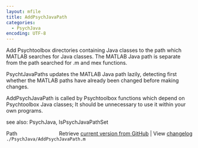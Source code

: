 ```yaml
---
layout: mfile
title: AddPsychJavaPath
categories:
  - PsychJava
encoding: UTF-8
---
```


Add Psychtoolbox directories containing Java classes to the path
which MATLAB searches for Java classes.  The MATLAB Java path is separate
from the path searched for .m and mex functions.

PsychtJavaPaths updates the MATLAB Java path lazily, detecting first
whether the MATLAB paths have already been changed before making changes.

AddPsychJavaPath is called by Psychtoolbox functions which depend on
Psychtoolbox Java classes; It should be unnecessary to use it within your
own programs.

see also: PsychJava, IsPsychJavaPathSet


<div class="code_header" style="text-align:right;">
  <span style="float:left;">Path&nbsp;&nbsp;</span> <span class="counter">Retrieve <a href=
  "https://raw.github.com/Psychtoolbox-3/Psychtoolbox-3/beta/./PsychJava/AddPsychJavaPath.m">current version from GitHub</a> | View <a href=
  "https://github.com/Psychtoolbox-3/Psychtoolbox-3/commits/beta/./PsychJava/AddPsychJavaPath.m">changelog</a></span>
</div>
<div class="code">
  <code>./PsychJava/AddPsychJavaPath.m</code>
</div>
